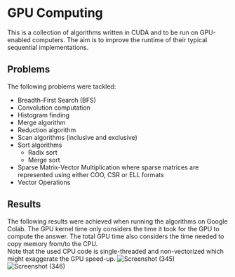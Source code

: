 # GPU Computing

This is a collection of algorithms written in CUDA and to be run on GPU-enabled computers. The aim is to improve the runtime of their typical sequential implementations.

## Problems
The following problems were tackled:
* Breadth-First Search (BFS)
* Convolution computation
* Histogram finding
* Merge algorithm
* Reduction algorithm
* Scan algorithms (inclusive and exclusive)
* Sort algorithms 
  * Radix sort 
  * Merge sort
* Sparse Matrix-Vector Multiplication where sparse matrices are represented using either COO, CSR or ELL formats
* Vector Operations

## Results
The following results were achieved when running the algorithms on Google Colab. The GPU kernel time only considers the time it took for the GPU to compute the answer. The total GPU time also considers the time needed to copy memory from/to the CPU.  
Note that the used CPU code is single-threaded and non-vectorized which might exaggerate the GPU speed-up.
![Screenshot (345)](https://user-images.githubusercontent.com/61922252/129423342-3cc9155f-ed8e-4895-99bf-a877bcf6e82d.png)
![Screenshot (346)](https://user-images.githubusercontent.com/61922252/129423396-375e2471-b836-49c6-80a6-17ec6adcaca5.png)

